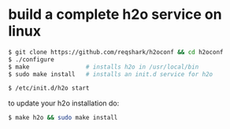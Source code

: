 # build a complete h2o service on linux

```sh
$ git clone https://github.com/reqshark/h2oconf && cd h2oconf
$ ./configure
$ make                # installs h2o in /usr/local/bin
$ sudo make install   # installs an init.d service for h2o

$ /etc/init.d/h2o start
```

to update your h2o installation do:
```sh
$ make h2o && sudo make install
```
